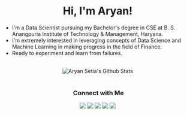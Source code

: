 <h1 align="center">Hi, I'm Aryan! </h1>

* I'm a Data Scientist pursuing my Bachelor's degree in CSE at B. S. Anangpuria Institute of Technology & Management, Haryana.
* I'm extremely interested in leveraging concepts of Data Science and Machine Learning in making progress in the field of Finance.
* Ready to experiment and learn from failures.

<br>

<div align="center">
<img align="center" src="https://github-readme-stats.vercel.app/api?username=Aryan690&include_all_commits=true&count_private=true&show_icons=true&line_height=20&title_color=7A7ADB&icon_color=2234AE&text_color=D3D3D3&bg_color=0,000000,130F40" alt="Aryan Setia's Github Stats">

</br>
</br>

### &nbsp;Connect with Me

<p align="center">
<a href="https://www.linkedin.com/in/aryan690/"><img src="https://img.shields.io/badge/-Aryan%20Setia-0077B5?style=flat&logo=Linkedin&logoColor=white"/></a>
<a href="mailto:aryansetiaa@gmail.com"><img src="https://img.shields.io/badge/-aryansetiaa@gmail.com-D14836?style=flat&logo=Gmail&logoColor=white"/></a>
<a href="https://www.instagram.com/aryansetiaa/?hl=en"><img src="https://img.shields.io/badge/-@aryansetiaa-E4405F?style=flat&logo=Instagram&logoColor=white"/></a>
<a href="hhttps://www.facebook.com/aryan.setia.756/"><img src="https://img.shields.io/badge/-Aryan Setia-1877F2?style=flat&logo=Facebook&logoColor=white"/></a>
<a href="https://twitter.com/AryanSetia8"><img src="https://img.shields.io/badge/-Aryan Setia-1DA1F2?style=flat&logo=twitter&logoColor=white"/></a>
</p>

